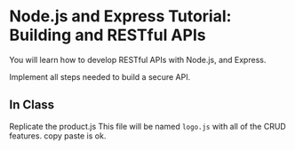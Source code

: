# Node.js and Express Tutorial: Building and RESTful APIs

You will learn how to develop RESTful APIs with Node.js, and Express.

Implement all steps needed to build a secure API.

## In Class

Replicate the product.js
This file will be named `logo.js` with all of the CRUD features. copy paste is ok. 